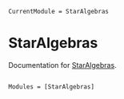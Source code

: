 ```@meta
CurrentModule = StarAlgebras
```

# StarAlgebras

Documentation for [StarAlgebras](https://github.com/kalmar@amu.edu.pl/StarAlgebras.jl).

```@index
```

```@autodocs
Modules = [StarAlgebras]
```
